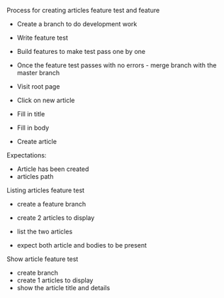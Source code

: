 Process for creating articles feature test and feature

- Create a branch to do development work
- Write feature test
- Build features to make test pass one by one
- Once the feature test passes with no errors - merge branch with the master branch

- Visit root page
- Click on new article
- Fill in title
- Fill in body
- Create article

Expectations:
- Article has been created
- articles path

Listing articles feature test

- create a feature branch
- create 2 articles to display

- list the two articles

- expect both article and bodies to be present

Show article feature test

- create branch
- create 1 articles to display
- show the article title and details
